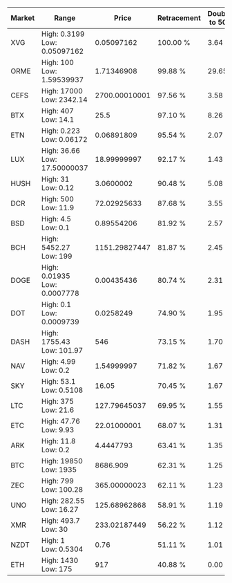 | Market | Range | Price| Retracement | Doubles to 50% |
| --- | --- | --- | --- | --- |
| XVG | High: 0.3199<br />Low: 0.05097162 | 0.05097162 | 100.00 % | 3.64 |
| ORME | High: 100<br />Low: 1.59539937 | 1.71346908 | 99.88 % | 29.65 |
| CEFS | High: 17000<br />Low: 2342.14 | 2700.00010001 | 97.56 % | 3.58 |
| BTX | High: 407<br />Low: 14.1 | 25.5 | 97.10 % | 8.26 |
| ETN | High: 0.223<br />Low: 0.06172 | 0.06891809 | 95.54 % | 2.07 |
| LUX | High: 36.66<br />Low: 17.50000037 | 18.99999997 | 92.17 % | 1.43 |
| HUSH | High: 31<br />Low: 0.12 | 3.0600002 | 90.48 % | 5.08 |
| DCR | High: 500<br />Low: 11.9 | 72.02925633 | 87.68 % | 3.55 |
| BSD | High: 4.5<br />Low: 0.1 | 0.89554206 | 81.92 % | 2.57 |
| BCH | High: 5452.27<br />Low: 199 | 1151.29827447 | 81.87 % | 2.45 |
| DOGE | High: 0.01935<br />Low: 0.0007778 | 0.00435436 | 80.74 % | 2.31 |
| DOT | High: 0.1<br />Low: 0.0009739 | 0.0258249 | 74.90 % | 1.95 |
| DASH | High: 1755.43<br />Low: 101.97 | 546 | 73.15 % | 1.70 |
| NAV | High: 4.99<br />Low: 0.2 | 1.54999997 | 71.82 % | 1.67 |
| SKY | High: 53.1<br />Low: 0.5108 | 16.05 | 70.45 % | 1.67 |
| LTC | High: 375<br />Low: 21.6 | 127.79645037 | 69.95 % | 1.55 |
| ETC | High: 47.76<br />Low: 9.93 | 22.01000001 | 68.07 % | 1.31 |
| ARK | High: 11.8<br />Low: 0.2 | 4.4447793 | 63.41 % | 1.35 |
| BTC | High: 19850<br />Low: 1935 | 8686.909 | 62.31 % | 1.25 |
| ZEC | High: 799<br />Low: 100.28 | 365.00000023 | 62.11 % | 1.23 |
| UNO | High: 282.55<br />Low: 16.27 | 125.68962868 | 58.91 % | 1.19 |
| XMR | High: 493.7<br />Low: 30 | 233.02187449 | 56.22 % | 1.12 |
| NZDT | High: 1<br />Low: 0.5304 | 0.76 | 51.11 % | 1.01 |
| ETH | High: 1430<br />Low: 175 | 917 | 40.88 % | 0.00 |

